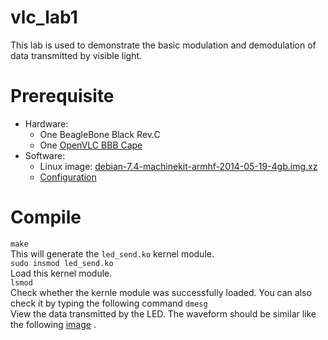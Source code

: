# vlc_lab1
This lab is used to demonstrate the basic modulation and demodulation of data transmitted by visible light.  
# Prerequisite
* Hardware:
    * One BeagleBone Black Rev.C
    * One [OpenVLC BBB Cape](http://nsl.cs.uh.edu/~syin/openvlc/vlc_v2.JPG)
* Software:
    * Linux image: [debian-7.4-machinekit-armhf-2014-05-19-4gb.img.xz](https://drive.google.com/file/d/0BwGT2J3dvAfNOEVibS1KQ2d5MGc/view)
    * [Configuration](http://www.openvlc.org/openvlc.html)  

# Compile  
`make`  
This will generate the `led_send.ko` kernel module.  
`sudo insmod led_send.ko`  
Load this kernel module.  
`lsmod`  
Check whether the kernle module was successfully loaded. You can also check
it by typing the following command
`dmesg`  
View the data transmitted by the LED. The waveform should be similar like 
the following [image](http://nsl.cs.uh.edu/~syin/openvlc/bpsk_rigol.jpg) .
 
  


